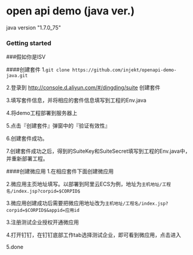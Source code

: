 # open api demo (java ver.)
java version "1.7.0_75"

### Getting started

###假如你是ISV 

####创建套件
1.```git clone https://github.com/injekt/openapi-demo-java.git```

2.登录到 http://console.d.aliyun.com/#/dingding/suite 创建套件

3.填写套件信息，并将相应的套件信息填写到工程的Env.java

4.将demo工程部署到服务器上

5.点击『创建套件』弹窗中的『验证有效性』

6.创建套件成功。

7.创建套件成功之后，得到的SuiteKey和SuiteSecret填写到工程的Env.java中，并重新部署工程。

####创建微应用
1.在相应套件下面创建微应用

2.微应用主页地址填写。以部署到阿里云ECS为例，地址为```主机地址/工程名/index.jsp?corpid=$CORPID$```

3.微应用创建成功后需要把微应用地址改为```主机地址/工程名/index.jsp?corpid=$CORPID$&appid=应用id```

3.注册测试企业授权开通微应用

4.打开钉钉，在钉钉底部工作tab选择测试企业，即可看到微应用，点击进入

5.done

